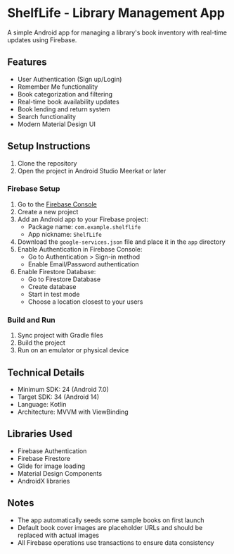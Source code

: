 # ShelfLife - Library Management App

A simple Android app for managing a library's book inventory with real-time updates using Firebase.

## Features

- User Authentication (Sign up/Login)
- Remember Me functionality
- Book categorization and filtering
- Real-time book availability updates
- Book lending and return system
- Search functionality
- Modern Material Design UI

## Setup Instructions

1. Clone the repository
2. Open the project in Android Studio Meerkat or later

### Firebase Setup

1. Go to the [Firebase Console](https://console.firebase.google.com/)
2. Create a new project
3. Add an Android app to your Firebase project:
   - Package name: `com.example.shelflife`
   - App nickname: `ShelfLife`
4. Download the `google-services.json` file and place it in the `app` directory
5. Enable Authentication in Firebase Console:
   - Go to Authentication > Sign-in method
   - Enable Email/Password authentication
6. Enable Firestore Database:
   - Go to Firestore Database
   - Create database
   - Start in test mode
   - Choose a location closest to your users

### Build and Run

1. Sync project with Gradle files
2. Build the project
3. Run on an emulator or physical device

## Technical Details

- Minimum SDK: 24 (Android 7.0)
- Target SDK: 34 (Android 14)
- Language: Kotlin
- Architecture: MVVM with ViewBinding

## Libraries Used

- Firebase Authentication
- Firebase Firestore
- Glide for image loading
- Material Design Components
- AndroidX libraries

## Notes

- The app automatically seeds some sample books on first launch
- Default book cover images are placeholder URLs and should be replaced with actual images
- All Firebase operations use transactions to ensure data consistency 
